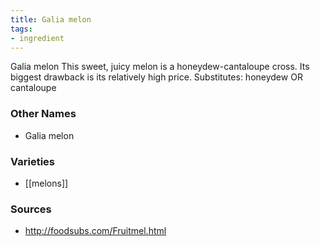```yaml
---
title: Galia melon
tags:
- ingredient
---
```

Galia melon This sweet, juicy melon is a honeydew-cantaloupe cross. Its biggest drawback is its relatively high price. Substitutes: honeydew OR cantaloupe

### Other Names

* Galia melon

### Varieties

* [[melons]]

### Sources
* http://foodsubs.com/Fruitmel.html

